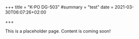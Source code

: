 +++
title = "K-PO DG-503"
#summary = "test"
date = 2021-03-30T06:07:26+02:00

+++

This is a placeholder page. Content is coming soon!
